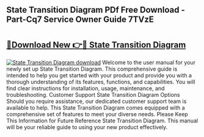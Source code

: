 ## State Transition Diagram PDf Free Download - Part-Cq7 Service Owner Guide 7TVzE

# <h2><a href="http://dfm8xu.blite.top/?on=State+Transition+Diagram">🔗Download New 👉🔴 State Transition Diagram</a></h2>

[![State Transition Diagram download](https://i.imgur.com/lujVjoI.png)](http://dfm8xu.blite.top/?on=State+Transition+Diagram)
Welcome to the user manual for your newly set up State Transition Diagram. This comprehensive guide is intended to help you get started with your product and provide you with a thorough understanding of its features, functions, and capabilities. You will find clear instructions for installation, usage, maintenance, and troubleshooting. Customer Support State Transition Diagram Options Should you require assistance, our dedicated customer support team is available to help. This State Transition Diagram comes equipped with a comprehensive set of features to meet your diverse needs. Please Keep This Information for Future Reference State Transition Diagram. This manual will be your reliable guide to using your new product effectively.
